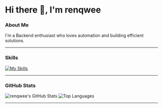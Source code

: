 # Hi there 👋, I'm renqwee

### About Me
I'm a Backend enthusiast who loves automation and building efficient solutions.  

---

### Skills

[![My Skills](https://skillicons.dev/icons?i=python,cplusplus,javascript,postgresql,react,flutter,vscode,github,aws&perline=9)](https://skillicons.dev)

---

### GitHub Stats
![renqwee's GitHub Stats](https://github-readme-stats.vercel.app/api?username=renqwee&show_icons=true&theme=radical)
![Top Languages](https://github-readme-stats.vercel.app/api/top-langs/?username=renqwee&layout=compact&theme=radical)

---


